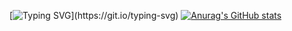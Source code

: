 [![Typing SVG](https://readme-typing-svg.herokuapp.com?duration=3000&color=F7C242&lines=Hello!;I+go+to+school+by+bus.)](https://git.io/typing-svg)
[![Anurag's GitHub stats](https://github-readme-stats.vercel.app/api?username=hkssy&theme=dark)](https://github.com/anuraghazra/github-readme-stats)
